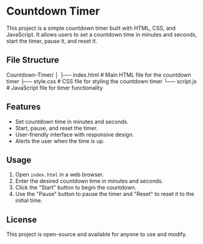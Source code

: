 # Countdown Timer

This project is a simple countdown timer built with HTML, CSS, and JavaScript. It allows users to set a countdown time in minutes and seconds, start the timer, pause it, and reset it.

## File Structure

Countdown-Timer/
│
├── index.html # Main HTML file for the countdown timer
├── style.css # CSS file for styling the countdown timer
└── script.js # JavaScript file for timer functionality

## Features

- Set countdown time in minutes and seconds.
- Start, pause, and reset the timer.
- User-friendly interface with responsive design.
- Alerts the user when the time is up.

## Usage

1. Open `index.html` in a web browser.
2. Enter the desired countdown time in minutes and seconds.
3. Click the "Start" button to begin the countdown.
4. Use the "Pause" button to pause the timer and "Reset" to reset it to the initial time.

## License

This project is open-source and available for anyone to use and modify.

